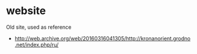 # website

Old site, used as reference

- http://web.archive.org/web/20160316041305/http://kronanorient.grodno.net/index.php/ru/
